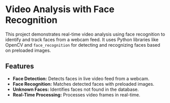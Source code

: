 # Video Analysis with Face Recognition

This project demonstrates real-time video analysis using face recognition to identify and track faces from a webcam feed. It uses Python libraries like OpenCV and `face_recognition` for detecting and recognizing faces based on preloaded images.

## Features

- **Face Detection:** Detects faces in live video feed from a webcam.
- **Face Recognition:** Matches detected faces with preloaded images.
- **Unknown Faces:** Identifies faces not found in the database.
- **Real-Time Processing:** Processes video frames in real-time.


